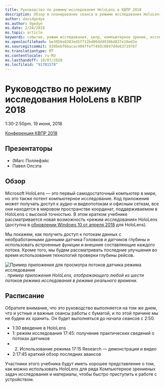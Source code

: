 ```yaml
---
title: Руководство по режиму исследования HoloLens в КВПР 2018
description: Обзор и планирование сеанса в режиме исследования HoloLens, который будет доставлен на конференцию КВПР с 19 июня 2018 г.
author: davidgedye
ms.author: dgedye
ms.date: 2/28/2018
ms.topic: article
keywords: событие, режим исследования, квпр, компьютерное зрение, исследование, HoloLens
ms.openlocfilehash: be3056e8383ed5ff12bd86ddd9386d837e10ed2e
ms.sourcegitcommit: 838bebf6bacac4047feff493c0847d4e6371976f
ms.translationtype: MT
ms.contentlocale: ru-RU
ms.lasthandoff: 10/07/2020
ms.locfileid: "91781578"
---
```

# <a name="hololens-research-mode-tutorial-at-cvpr-2018"></a>Руководство по режиму исследования HoloLens в КВПР 2018
1:30-2:50pm. 19 июня, 2018

[Конференция КВПР 2018](https://cvpr2018.thecvf.com/)

## <a name="presenters"></a>Презентаторы
* (Marc Поллефэйс
* Павел Олсзта

## <a name="overview"></a>Обзор
Microsoft HoloLens — это первый самодостаточный компьютер в мире, но это также потент компьютерное исследование.
Код приложения может получать доступ к аудио-и видеопотокам и офисным сеткам, все они находятся в мировом пространстве координат, поддерживаемом в HoloLens с высокой точностью. В этом кратком учебнике рассматривается новая возможность «режим исследования» HoloLens (доступна в [обновлении Windows 10 от апреля 2018](https://docs.microsoft.com/windows/mixed-reality/enthusiast-guide/release-notes-april-2018) для HoloLens).

Мы покажем, как получить доступ к потокам данных с необработанными данными датчика Головков и датчиков глубины и использовать встроенные функции и внешние составляющие каждого потока.  Кроме того, мы будем рассматривать последние улучшения во время использования технологий проверки глубины рейсов.

![Пример приложения для просмотра потоков датчика режима исследования ](../develop/platform-capabilities-and-apis/images/sensor-stream-viewer.jpg)
 *. пример приложения HoloLens, отображающего любой из шести потоков режима исследования в режиме реального времени.*

## <a name="schedule"></a>Расписание
Обратите внимание, что это руководство выполняется на том же днем, что и устные и важные сеансы работы с бумагой, и по этой причине мы не будем их хранить.
Он будет выполняться до начала сеансов с 2:50.

- 1:30 введение в HoloLens 
- 1: режим исследования 17:45: получение практических сведений о потоках датчиков 
- 2. Использование режима 17:15 Research — демонстрации и видео 
- 2:17:45 краткий обзор последних авансов 

Участники этого учебника будут иметь хорошее представление о том, как можно использовать HoloLens для ряда Компьютерное зрениеных задач исследования и материалы, чтобы быстро приступить к работе с устройством.
